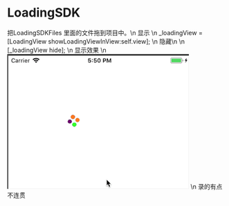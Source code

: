 # LoadingSDK
把LoadingSDKFiles 里面的文件拖到项目中。\n
显示 \n
_loadingView = [LoadingView showLoadingViewInView:self.view];
\n
隐藏\n
\n
 [_loadingView hide];
 \n
 显示效果
 \n
 ![img](https://github.com/BeiJiXiongA/LoadingSDK/blob/master/demo.gif)
\n
录的有点不连贯
